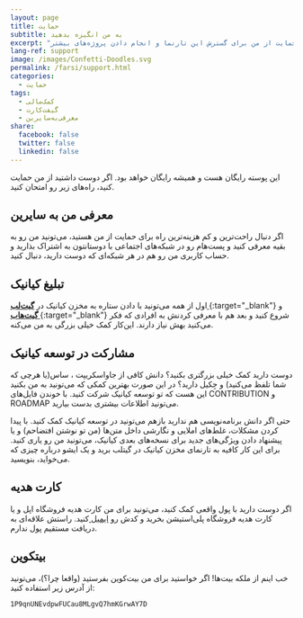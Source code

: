```yaml
---
layout: page
title: حمایت
subtitle: به من انگیزه بدهید
excerpt: "راه‌های حمایت از من برای گسترش این تارنما و انجام دادن پروژه‌های بیشتر"
lang-ref: support
image: /images/Confetti-Doodles.svg
permalink: /farsi/support.html
categories:
  - حمایت
tags:
  - کمک‌مالی
  - گیفت‌کارت
  - معرفی‌به‌سایرین
share:
  facebook: false
  twitter: false
  linkedin: false
---
```


این پوسته رایگان هست و همیشه رایگان خواهد بود. اگر دوست داشتید از من حمایت کنید، راه‌های زیر رو امتحان کنید.

## معرفی من به سایرین
اگر دنبال راحت‌ترین و کم هزینه‌ترین راه برای حمایت از من هستید، می‌تونید من رو به بقیه معرفی کنید و پست‌هام رو در شبکه‌های اجتماعی با دوستانتون به اشتراک بذارید و حساب‌ کاربری من رو هم در هر شبکه‌ای که دوست دارید، دنبال کنید.

## تبلیغ کیانیک
اول از همه می‌تونید با دادن ستاره به مخزن کیانیک در [**گیت‌لب <i class="fab fa-gitlab kianic-icon-gitlab" aria-hidden="true"></i>**](https://gitlab.com/Azadeh-Afzar/Web-Development/Kianic-Jekyll-Theme "Kianic Jekyll Theme"){:target="_blank"} و
[**گیت‌هاب <i class="fab fa-github kianic-icon-github" aria-hidden="true"></i>**](https://github.com/Azadeh-Afzar/Kianic-Jekyll-Theme "Kianic Jekyll Theme"){:target="_blank"}
شروع کنید و بعد هم با معرفی کردنش به افرادی که فکر می‌کنید بهش نیاز دارند. این‌کار کمک خیلی بزرگی به من می‌کنه.

## مشارکت در توسعه کیانیک
دوست دارید کمک خیلی بزرگتری بکنید؟ دانش کافی از جاواسکریپت <i class="fab fa-js kianic-icon-javascript" aria-hidden="true"></i>، ساس(یا هرچی که شما تلفظ می‌کنید) <i class="fab fa-sass kianic-icon-sass" aria-hidden="true"></i> و جِکیل <i class="simple-icons simple-icons-jekyll kianic-simple-icon-jekyll"></i> دارید؟
در این صورت بهترین کمکی که می‌تونید به من بکنید این هست که تو توسعه کیانیک شرکت کنید. با خوندن فایل‌های CONTRIBUTION و ROADMAP می‌تونید اطلاعات بیشتری بدست بیارید.

حتی اگر دانش برنامه‌نویسی هم ندارید بازهم می‌تونید در توسعه کیانیک کمک کنید. با پیدا کردن مشکلات، غلط‌های املایی و نگارشی داخل متن‌ها (من تو نوشتن افتضاحم) و یا پیشنهاد دادن ویژگی‌های جدید برای نسخه‌های بعدی کیانیک، می‌تونید من رو یاری کنید.  برای این کار کافیه به تارنمای مخزن کیانیک در گیتلب برید و یک ایشو درباره چیزی که می‌خواید، بنویسید.

## کارت هدیه
اگر دوست دارید با پول واقعی کمک کنید، می‌تونید برای من کارت‌ هدیه فروشگاه اپل  <i class="fab fa-apple" aria-hidden="true"></i> و یا کارت هدیه فروشگاه پلی‌استیشن <i class="fab fa-playstation kianic-icon-playstation" aria-hidden="true"></i> بخرید و کدش رو <a href="mailto:{{ site.protonmail }}" target="_blank">ایمیل <i class="simple-icons simple-icons-protonmail kianic-simple-icon-protonmail"></i></a> کنید. راستش علاقه‌ای به دریافت مستقیم پول ندارم.

## بیتکوین
خب اینم از ملکه بیت‌ها! اگر خواستید برای من بیت‌کوین <i class="fab fa-bitcoin kianic-icon-bitcoin" aria-hidden="true"></i> بفرستید (واقعا چرا؟)، می‌تونید از آدرس زیر استفاده کنید:

`1P9qnUNEvdpwFUCau8MLgvQ7hmKGrwAY7D`

